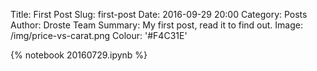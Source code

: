 Title: First Post
Slug: first-post
Date: 2016-09-29 20:00
Category: Posts
Author: Droste Team
Summary: My first post, read it to find out.
Image: /img/price-vs-carat.png
Colour: '#F4C31E'

{% notebook 20160729.ipynb %}

